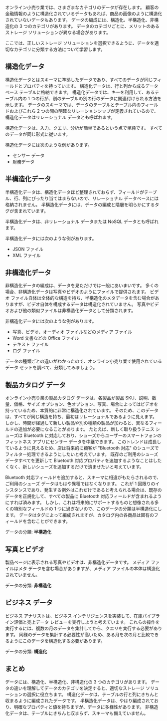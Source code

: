 オンライン小売り業では、さまざまなカテゴリのデータが存在します。 顧客の金融情報のように構造化されているデータもあれば、商品の画像のように構造化されていないデータもあります。 データの編成には、構造化、半構造化、非構造化の 3 つのカテゴリがあります。 データのカテゴリごとに、メリットのあるストレージ ソリューションが異なる場合があります。

ここでは、正しいストレージ ソリューションを選択できるように、データを適切なカテゴリに分類する方法について学習します。

## <a name="structured-data"></a>構造化データ

構造化データとはスキーマに準拠したデータであり、すべてのデータが同じフィールドとプロパティを持っています。 構造化データは、行と列から成るデータベース テーブルに格納できます。 構造化データでは、キーを利用して、あるテーブル内の 1 つの行が、別のテーブルの別の行のデータに関連付けられる方法を示します。 データのスキーマでは、データのテーブルとテーブル内のフィールドおよびこれら 2 つの間の明確なリレーションシップが定義されているので、構造化データはリレーショナル データとも呼ばれます。

構造化データは、入力、クエリ、分析が簡単であるという点で単純です。 すべてのデータが同じ形式に従います。

構造化データには次のような例があります。

- センサー データ
- 財務データ

## <a name="semi-structured-data"></a>半構造化データ

半構造化データは、構造化データほど整理されておらず、フィールドがテーブル、行、列にぴったり当てはまらないので、リレーショナル データベースには格納されません。 半構造化データには、データの編成と階層を明らかにするタグが含まれています。  

半構造化データは、非リレーショナル データまたは NoSQL データとも呼ばれます。

半構造化データには次のような例があります。

- JSON ファイル
- XML ファイル

## <a name="unstructured-data"></a>非構造化データ

非構造化データの編成は、データを見ただけでは一般にあいまいです。 多くの場合、非構造化データは写真やビデオのようにファイルで提供されます。 ビデオ ファイル自体は全体的な構造を持ち、半構造化のメタデータを含む場合がありますが、ビデオ自体を構成するデータは構造化されていません。 写真やビデオおよび他の類似ファイルは非構造化データとして分類されます。

非構造化データには次のような例があります。

- 写真、ビデオ、オーディオ ファイルなどのメディア ファイル
- Word 文書などの Office ファイル
- テキスト ファイル
- ログ ファイル

データの種類ごとの違いがわかったので、オンライン小売り業で使用されているデータ セットを調べて、分類してみましょう。

## <a name="product-catalog-data"></a>製品カタログ データ

オンライン小売り業の製品カタログ データは、各製品が製品 SKU、説明、数量、価格、サイズ オプション、色オプション、写真、場合によってはビデオを持っているため、本質的に非常に構造化されています。 そのため、このデータは、すべてが同じ構造を持ち、最初はリレーショナルであるように見えます。 しかし、時間が経過して新しい製品や別の種類の製品が加わると、異なるフィールドの追加が必要になることがあります。 たとえば、新しく取り扱うテニス シューズは Bluetooth に対応しており、シューズからユーザーのスマートフォンのフィットネス アプリにセンサー データを中継できます。 このトレンドは成長しているように見えるため、店は将来的に顧客が "Bluetooth 対応" のシューズでフィルター処理できるようにしたいと考えています。 既存のご利用のシューズ データすべてを更新して Bluetooth 対応プロパティを追加するようなことはしたくなく、新しいシューズを追加するだけで済ませたいと考えています。

Bluetooth 対応フィールドを追加すると、スキーマに相違がもたらされるので、ご利用のシューズ データはもはや異種ではなくなります。 これが 1 回限りのインスタンスであり、発生する例外はこれだけであると考えられる場合は、既存のデータを正規化して、すべての製品に Bluetooth 対応フィールドが含まれるようにすれば済みます。 しかし、これは将来的にサポートするものと想像される多くの特別なフィールドの 1 つに過ぎないので、このデータの分類は半構造化にします。 データはタグによって編成されますが、カタログ内の各商品は固有のフィールドを含むことができます。

データの分類: **半構造化**

## <a name="photos-and-videos"></a>写真とビデオ

製品ページに表示される写真やビデオは、非構造化データです。 メディア ファイルはメタ データを含む場合がありますが、メディア ファイルの本体は構造化されていません。

データの分類: **非構造化**

## <a name="business-data"></a>ビジネス データ

ビジネス アナリストは、ビジネス インテリジェンスを実装して、在庫パイプライン評価と売上データ レビューを実行しようと考えています。 これらの操作を実行するには、複数の月のデータを集計してから、クエリを実行する必要があります。 同様のデータを集計する必要性が高いため、ある月を次の月と比較できるようにこのデータを構造化する必要があります。

データの分類: **構造化**

## <a name="summary"></a>まとめ

データには、構造化、半構造化、非構造化の 3 つのカテゴリがあります。 データの違いを理解してデータのカテゴリを決定すると、適切なストレージ ソリューションの選択に役立ちます。 構造化データは、テーブルの行と列にきちんと収まるように編成されたデータです。 半構造化データは、やはり編成されており、明確なプロパティと値を持ちますが、データに多様性があります。 非構造化データは、テーブルにきちんと収まらず、スキーマも備えていません。